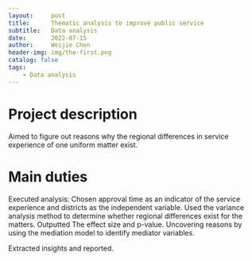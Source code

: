 ```yaml
---
layout:     post
title:      Thematic analysis to improve public service
subtitle:   Data analysis
date:       2022-07-15
author:     Weijie Chen
header-img: img/the-first.png
catalog: false
tags:
    - Data analysis
---
```

# Project description

Aimed to figure out reasons why the regional differences in service experience of one uniform matter exist.

# Main duties

Executed analysis: Chosen approval time as an indicator of the service experience and districts as the independent variable. Used the variance analysis method to determine whether regional differences exist for the matters. Outputted The effect size and p-value. Uncovering reasons by using the mediation model to identify mediator variables.

Extracted insights and reported.
